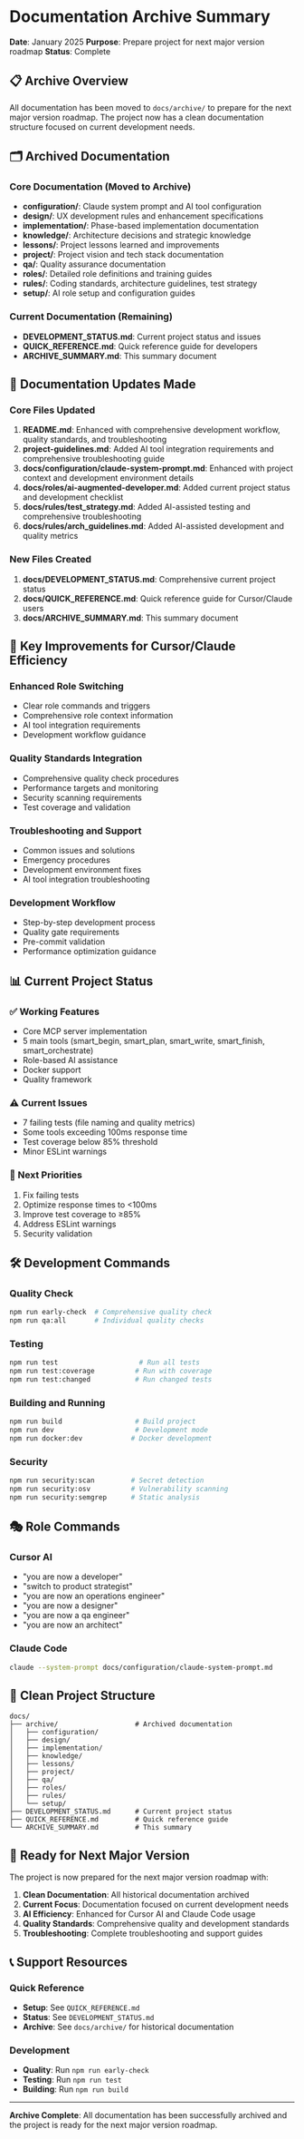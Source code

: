# Documentation Archive Summary

**Date**: January 2025
**Purpose**: Prepare project for next major version roadmap
**Status**: Complete

## 📋 Archive Overview

All documentation has been moved to `docs/archive/` to prepare for the next major version roadmap. The project now has a clean documentation structure focused on current development needs.

## 🗂️ Archived Documentation

### Core Documentation (Moved to Archive)
- **configuration/**: Claude system prompt and AI tool configuration
- **design/**: UX development rules and enhancement specifications
- **implementation/**: Phase-based implementation documentation
- **knowledge/**: Architecture decisions and strategic knowledge
- **lessons/**: Project lessons learned and improvements
- **project/**: Project vision and tech stack documentation
- **qa/**: Quality assurance documentation
- **roles/**: Detailed role definitions and training guides
- **rules/**: Coding standards, architecture guidelines, test strategy
- **setup/**: AI role setup and configuration guides

### Current Documentation (Remaining)
- **DEVELOPMENT_STATUS.md**: Current project status and issues
- **QUICK_REFERENCE.md**: Quick reference guide for developers
- **ARCHIVE_SUMMARY.md**: This summary document

## 🔄 Documentation Updates Made

### Core Files Updated
1. **README.md**: Enhanced with comprehensive development workflow, quality standards, and troubleshooting
2. **project-guidelines.md**: Added AI tool integration requirements and comprehensive troubleshooting guide
3. **docs/configuration/claude-system-prompt.md**: Enhanced with project context and development environment details
4. **docs/roles/ai-augmented-developer.md**: Added current project status and development checklist
5. **docs/rules/test_strategy.md**: Added AI-assisted testing and comprehensive troubleshooting
6. **docs/rules/arch_guidelines.md**: Added AI-assisted development and quality metrics

### New Files Created
1. **docs/DEVELOPMENT_STATUS.md**: Comprehensive current project status
2. **docs/QUICK_REFERENCE.md**: Quick reference guide for Cursor/Claude users
3. **docs/ARCHIVE_SUMMARY.md**: This summary document

## 🎯 Key Improvements for Cursor/Claude Efficiency

### Enhanced Role Switching
- Clear role commands and triggers
- Comprehensive role context information
- AI tool integration requirements
- Development workflow guidance

### Quality Standards Integration
- Comprehensive quality check procedures
- Performance targets and monitoring
- Security scanning requirements
- Test coverage and validation

### Troubleshooting and Support
- Common issues and solutions
- Emergency procedures
- Development environment fixes
- AI tool integration troubleshooting

### Development Workflow
- Step-by-step development process
- Quality gate requirements
- Pre-commit validation
- Performance optimization guidance

## 📊 Current Project Status

### ✅ Working Features
- Core MCP server implementation
- 5 main tools (smart_begin, smart_plan, smart_write, smart_finish, smart_orchestrate)
- Role-based AI assistance
- Docker support
- Quality framework

### ⚠️ Current Issues
- 7 failing tests (file naming and quality metrics)
- Some tools exceeding 100ms response time
- Test coverage below 85% threshold
- Minor ESLint warnings

### 🚀 Next Priorities
1. Fix failing tests
2. Optimize response times to <100ms
3. Improve test coverage to ≥85%
4. Address ESLint warnings
5. Security validation

## 🛠️ Development Commands

### Quality Check
```bash
npm run early-check  # Comprehensive quality check
npm run qa:all       # Individual quality checks
```

### Testing
```bash
npm run test                    # Run all tests
npm run test:coverage          # Run with coverage
npm run test:changed           # Run changed tests
```

### Building and Running
```bash
npm run build                  # Build project
npm run dev                    # Development mode
npm run docker:dev            # Docker development
```

### Security
```bash
npm run security:scan         # Secret detection
npm run security:osv          # Vulnerability scanning
npm run security:semgrep      # Static analysis
```

## 🎭 Role Commands

### Cursor AI
- "you are now a developer"
- "switch to product strategist"
- "you are now an operations engineer"
- "you are now a designer"
- "you are now a qa engineer"
- "you are now an architect"

### Claude Code
```bash
claude --system-prompt docs/configuration/claude-system-prompt.md
```

## 📁 Clean Project Structure

```
docs/
├── archive/                   # Archived documentation
│   ├── configuration/
│   ├── design/
│   ├── implementation/
│   ├── knowledge/
│   ├── lessons/
│   ├── project/
│   ├── qa/
│   ├── roles/
│   ├── rules/
│   └── setup/
├── DEVELOPMENT_STATUS.md      # Current project status
├── QUICK_REFERENCE.md         # Quick reference guide
└── ARCHIVE_SUMMARY.md         # This summary
```

## 🎯 Ready for Next Major Version

The project is now prepared for the next major version roadmap with:

1. **Clean Documentation**: All historical documentation archived
2. **Current Focus**: Documentation focused on current development needs
3. **AI Efficiency**: Enhanced for Cursor AI and Claude Code usage
4. **Quality Standards**: Comprehensive quality and development standards
5. **Troubleshooting**: Complete troubleshooting and support guides

## 📞 Support Resources

### Quick Reference
- **Setup**: See `QUICK_REFERENCE.md`
- **Status**: See `DEVELOPMENT_STATUS.md`
- **Archive**: See `docs/archive/` for historical documentation

### Development
- **Quality**: Run `npm run early-check`
- **Testing**: Run `npm run test`
- **Building**: Run `npm run build`

---

**Archive Complete**: All documentation has been successfully archived and the project is ready for the next major version roadmap.
